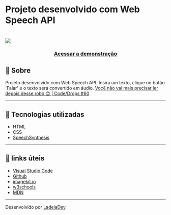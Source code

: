 <h1>Projeto desenvolvido com Web Speech API</h1>

<h1>
  <img src="https://ik.imagekit.io/ladeiaDev/Captura_de_tela_2022-06-11_080636_SwlMIoFVS.png?ik-sdk-version=javascript-1.4.3&updatedAt=1654945652578">
</h1>

<h3 align="center">
  <a href="https://awesome-benz-8d1a7b.netlify.app/" target="_blank">Acessar a demonstração</a>
</h3>

## 🎫 Sobre

Projeto desenvolvido com Web Speech API. Insira um texto, clique no botão 'Falar' e o texto será convertido em áudio.
[Você não vai mais precisar ler depois desse robô 😊 | Code/Drops #60](https://www.youtube.com/watch?v=XlNLjG2c9uM)

---

## 🚀 Tecnologias utilizadas

- HTML
- CSS
- [SpeechSynthesis](https://developer.mozilla.org/en-US/docs/Web/API/SpeechSynthesis)

---

## 🔗 links úteis

- [Visual Studio Code](https://code.visualstudio.com/)
- [Github](https://github.com/)
- [imagekit.io](https://imagekit.io/)
- [w3schools](https://www.w3schools.com/)
- [MDN](https://developer.mozilla.org/)

---

Desenvolvido por [LadeiaDev](https://ladeia.dev.br/)
